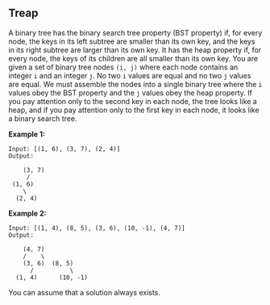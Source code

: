 ## Treap

A binary tree has the binary search tree property (BST property) if, for every node, the keys in its left subtree are smaller than its own key, and the keys in its right subtree are larger than its own key. It has the heap property if, for every node, the keys of its children are all smaller than its own key. You are given a set of binary tree nodes `(i, j)` where each node contains an integer `i` and an integer `j`. No two `i` values are equal and no two `j` values are equal. We must assemble the nodes into a single binary tree where the `i` values obey the BST property and the `j` values obey the heap property. If you pay attention only to the second key in each node, the tree looks like a heap, and if you pay attention only to the first key in each node, it looks like a binary search tree.

**Example 1:**
```aidl
Input: [(1, 6), (3, 7), (2, 4)]
Output:

    (3, 7)
     /
 (1, 6)
    \
  (2, 4)

```

**Example 2:**
```aidl
Input: [(1, 4), (8, 5), (3, 6), (10, -1), (4, 7)]
Output:

	(4, 7)
	/    \
    (3, 6)  (8, 5)
      /          \
  (1, 4)      (10, -1)
```

You can assume that a solution always exists.
